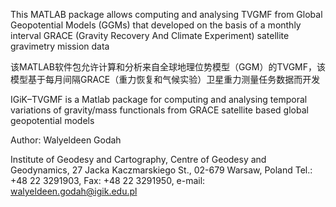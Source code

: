 This MATLAB package allows computing and analysing TVGMF from Global Geopotential Models (GGMs) that developed on the basis of a monthly interval GRACE (Gravity Recovery And Climate Experiment) satellite gravimetry mission data

该MATLAB软件包允许计算和分析来自全球地理位势模型（GGM）的TVGMF，该模型基于每月间隔GRACE（重力恢复和气候实验）卫星重力测量任务数据而开发

IGiK–TVGMF is a Matlab package for computing and analysing temporal variations of gravity/mass functionals from GRACE satellite based global geopotential models

Author: Walyeldeen Godah

Institute of Geodesy and Cartography, Centre of Geodesy and Geodynamics, 27 Jacka Kaczmarskiego St., 02-679 Warsaw, Poland Tel.: +48 22 3291903, Fax: +48 22 3291950, e-mail: walyeldeen.godah@igik.edu.pl
